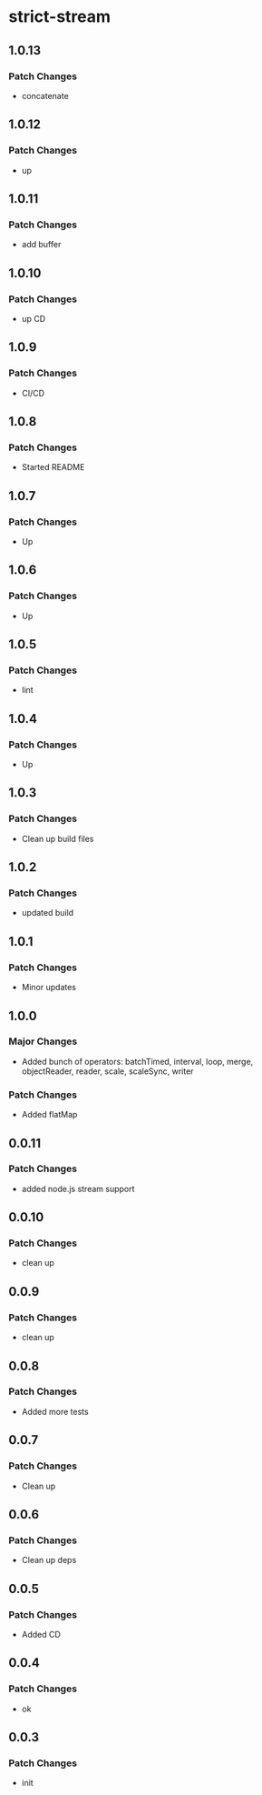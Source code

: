 # strict-stream

## 1.0.13

### Patch Changes

- concatenate

## 1.0.12

### Patch Changes

- up

## 1.0.11

### Patch Changes

- add buffer

## 1.0.10

### Patch Changes

- up CD

## 1.0.9

### Patch Changes

- CI/CD

## 1.0.8

### Patch Changes

- Started README

## 1.0.7

### Patch Changes

- Up

## 1.0.6

### Patch Changes

- Up

## 1.0.5

### Patch Changes

- lint

## 1.0.4

### Patch Changes

- Up

## 1.0.3

### Patch Changes

- Clean up build files

## 1.0.2

### Patch Changes

- updated build

## 1.0.1

### Patch Changes

- Minor updates

## 1.0.0

### Major Changes

- Added bunch of operators: batchTimed, interval, loop, merge, objectReader, reader, scale, scaleSync, writer

### Patch Changes

- Added flatMap

## 0.0.11

### Patch Changes

- added node.js stream support

## 0.0.10

### Patch Changes

- clean up

## 0.0.9

### Patch Changes

- clean up

## 0.0.8

### Patch Changes

- Added more tests

## 0.0.7

### Patch Changes

- Clean up

## 0.0.6

### Patch Changes

- Clean up deps

## 0.0.5

### Patch Changes

- Added CD

## 0.0.4

### Patch Changes

- ok

## 0.0.3

### Patch Changes

- init
